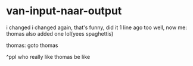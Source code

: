 # van-input-naar-output
i changed
i changed again, that's funny, did it 1 line ago too
well, now me: thomas also added one lol(yees spaghettis)

thomas:
goto thomas

^ppl who really like thomas be like